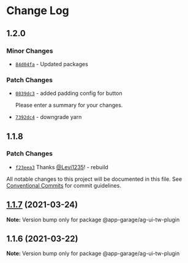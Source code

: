 # Change Log

## 1.2.0

### Minor Changes

- [`84d04fa`](https://github.com/electronic33/ag-ui-react/commit/84d04fa51dbf206cc4b2713796baeb2efbf54381) - Updated packages

### Patch Changes

- [`0839dc3`](https://github.com/electronic33/ag-ui-react/commit/0839dc38faf7a2b84f59b66214d9770e1a804a5d) - added padding config for button

  Please enter a summary for your changes.

* [`7392dc4`](https://github.com/electronic33/ag-ui-react/commit/7392dc47d3ccc528729c690ed036bb0aa41257ed) - downgrade yarn

## 1.1.8

### Patch Changes

- [`f23eea3`](https://github.com/electronic33/ag-ui-react/commit/f23eea3ad84886203be361f5c781cb97237b19c0) Thanks [@Levi1235](https://github.com/Levi1235)! - rebuild

All notable changes to this project will be documented in this file.
See [Conventional Commits](https://conventionalcommits.org) for commit guidelines.

## [1.1.7](https://github.com/electronic33/ag-ui-react/compare/@app-garage/ag-ui-tw-plugin@1.1.6...@app-garage/ag-ui-tw-plugin@1.1.7) (2021-03-24)

**Note:** Version bump only for package @app-garage/ag-ui-tw-plugin

## 1.1.6 (2021-03-22)

**Note:** Version bump only for package @app-garage/ag-ui-tw-plugin
